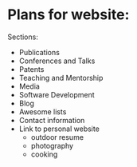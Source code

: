 # Plans for website:

Sections:

- Publications
- Conferences and Talks
- Patents
- Teaching and Mentorship
- Media
- Software Development
- Blog
- Awesome lists
- Contact information
- Link to personal website
  - outdoor resume
  - photography
  - cooking
